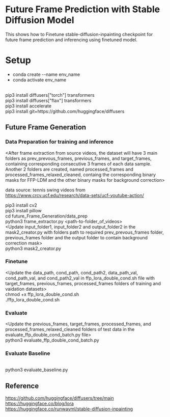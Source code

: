 # Future Frame Prediction with Stable Diffusion Model

This shows how to Finetune stable-diffusion-inpainting checkpoint for future frame prediction and inferencing using finetuned model.

# Setup

- conda create --name env_name
- conda activate env_name
<br />
pip3 install diffusers["torch"] transformers
<br />
pip3 install diffusers["flax"] transformers
<br />
pip3 install accelerate
<br />
pip3 install git+https://github.com/huggingface/diffusers
<br />

## Future Frame Generation

### Data Preparation for training and inference

<After frame extraction from source videos, the dataset will have 3 main folders as prev_prevous_frames, previous_frames, and  target_frames, containing corresponding consecutive 3 frames of each data sample. Another 2 folders are created, named processed_frames and processed_frames_relaxed_cleaned, containg the corresponding binary masks for FFP-LDM and the other binary masks for background correction>

data source: tennis swing videos from https://www.crcv.ucf.edu/research/data-sets/ucf-youtube-action/ 


pip3 install cv2
<br />
pip3 install pillow
<br />
cd future_Frame_Generation/data_prep
<br />
python3 frame_extractor.py <path-to-folder_of_videos>
<br />
<Update input_folder1, input_folder2 and output_folder2 in the mask2_creator.py with folders path to required prev_prevous_frames folder, previous_frames folder and the output folder to contain background correction mask>
<br />
python3 mask2_creator.py



### Finetune

<Update the data_path, cond_path, cond_path2, data_path_val, cond_path_val, and cond_path2_val in ffp_lora_double_cond.sh file with target_frames, previous_frames, processed_frames folders of training and vaidation datasets>
<br />
chmod +x ffp_lora_double_cond.sh
<br />
./ffp_lora_double_cond.sh


### Evaluate

<Update the previous_frames, target_frames, processed_frames, and processed_frames_relaxed_cleaned folders of test data in the evaluate_ffp_double_cond_batch.py file>
<br />
python3 evaluate_ffp_double_cond_batch.py

### Evaluate Baseline

<Update the previous_frames and target_frames folders of test data in the evaluate_baseline.py>
<br />
python3 evaluate_baseline.py




## Reference 
https://github.com/huggingface/diffusers/tree/main
<br />
https://huggingface.co/blog/lora
<br />
https://huggingface.co/runwayml/stable-diffusion-inpainting













